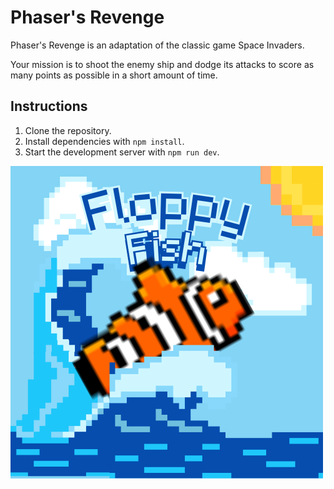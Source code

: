 # Phaser's Revenge

Phaser's Revenge is an adaptation of the classic game Space Invaders.

Your mission is to shoot the enemy ship and dodge its attacks to score as many points as possible in a short amount of time.

## Instructions

1. Clone the repository.
2. Install dependencies with `npm install`.
3. Start the development server with `npm run dev`.


![screenshot](screenshot.png)